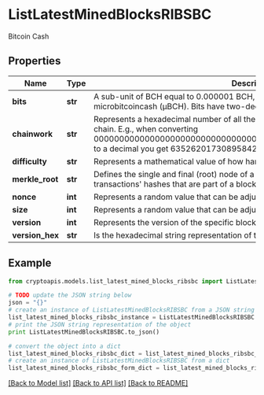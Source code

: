 # ListLatestMinedBlocksRIBSBC

Bitcoin Cash

## Properties
Name | Type | Description | Notes
------------ | ------------- | ------------- | -------------
**bits** | **str** | A sub-unit of BCH equal to 0.000001 BCH, or 100 Satoshi, and is the same as microbitcoincash (μBCH). Bits have two-decimal precision. | 
**chainwork** | **str** | Represents a hexadecimal number of all the hashes necessary to produce the current chain. E.g., when converting 0000000000000000000000000000000000000000000086859f7a841475b236fd to a decimal you get 635262017308958427068157 hashes, or 635262 exahashes. | 
**difficulty** | **str** | Represents a mathematical value of how hard it is to find a valid hash for this block. | 
**merkle_root** | **str** | Defines the single and final (root) node of a Merkle tree. It is the combined hash of all transactions&#39; hashes that are part of a blockchain block. | 
**nonce** | **int** | Represents a random value that can be adjusted to satisfy the proof of work | 
**size** | **int** | Represents a random value that can be adjusted to satisfy the proof of work | 
**version** | **int** | Represents the version of the specific block on the blockchain. | 
**version_hex** | **str** | Is the hexadecimal string representation of the block&#39;s version. | 

## Example

```python
from cryptoapis.models.list_latest_mined_blocks_ribsbc import ListLatestMinedBlocksRIBSBC

# TODO update the JSON string below
json = "{}"
# create an instance of ListLatestMinedBlocksRIBSBC from a JSON string
list_latest_mined_blocks_ribsbc_instance = ListLatestMinedBlocksRIBSBC.from_json(json)
# print the JSON string representation of the object
print ListLatestMinedBlocksRIBSBC.to_json()

# convert the object into a dict
list_latest_mined_blocks_ribsbc_dict = list_latest_mined_blocks_ribsbc_instance.to_dict()
# create an instance of ListLatestMinedBlocksRIBSBC from a dict
list_latest_mined_blocks_ribsbc_form_dict = list_latest_mined_blocks_ribsbc.from_dict(list_latest_mined_blocks_ribsbc_dict)
```
[[Back to Model list]](../README.md#documentation-for-models) [[Back to API list]](../README.md#documentation-for-api-endpoints) [[Back to README]](../README.md)


